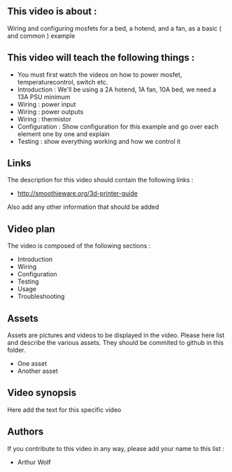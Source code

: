 ## This video is about : 

Wiring and configuring mosfets for a bed, a hotend, and a fan, as a basic ( and common ) example

## This video will teach the following things : 

* You must first watch the videos on how to power mosfet, temperaturecontrol, switch etc.
* Introduction : We'll be using a 2A hotend, 1A fan, 10A bed, we need a 13A PSU minimum
* Wiring : power input
* Wiring : power outputs
* Wiring : thermistor
* Configuration : Show configuration for this example and go over each element one by one and explain
* Testing : show everything working and how we control it

## Links 

The description for this video should contain the following links : 

* http://smoothieware.org/3d-printer-guide

Also add any other information that should be added

## Video plan

The video is composed of the following sections : 

* Introduction
* Wiring
* Configuration
* Testing
* Usage
* Troubleshooting

## Assets

Assets are pictures and videos to be displayed in the video.
Please here list and describe the various assets. They should be commited to github in this folder.

* One asset
* Another asset

## Video synopsis

Here add the text for this specific video

## Authors

If you contribute to this video in any way, please add your name to this list : 

* Arthur Wolf

